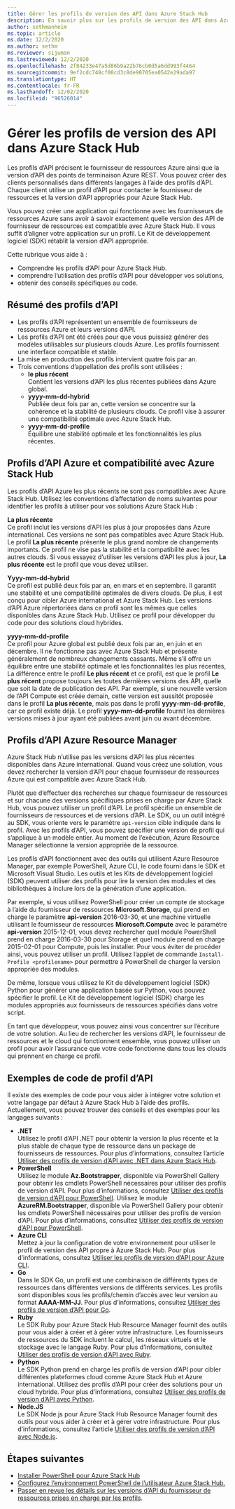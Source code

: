 ```yaml
---
title: Gérer les profils de version des API dans Azure Stack Hub
description: En savoir plus sur les profils de version des API dans Azure Stack Hub
author: sethmanheim
ms.topic: article
ms.date: 12/2/2020
ms.author: sethm
ms.reviewer: sijuman
ms.lastreviewed: 12/2/2020
ms.openlocfilehash: 2f84233e47a5d86b9a22b76cb0d5a6dd993f4464
ms.sourcegitcommit: 9ef2cdc748cf00cd3c8de90705ea0542e29ada97
ms.translationtype: HT
ms.contentlocale: fr-FR
ms.lasthandoff: 12/02/2020
ms.locfileid: "96526014"
---
```

# <a name="manage-api-version-profiles-in-azure-stack-hub"></a>Gérer les profils de version des API dans Azure Stack Hub

Les profils d’API précisent le fournisseur de ressources Azure ainsi que la version d’API des points de terminaison Azure REST. Vous pouvez créer des clients personnalisés dans différents langages à l’aide des profils d’API. Chaque client utilise un profil d’API pour contacter le fournisseur de ressources et la version d’API appropriés pour Azure Stack Hub.

Vous pouvez créer une application qui fonctionne avec les fournisseurs de ressources Azure sans avoir à savoir exactement quelle version des API de fournisseur de ressources est compatible avec Azure Stack Hub. Il vous suffit d’aligner votre application sur un profil. Le Kit de développement logiciel (SDK) rétablit la version d’API appropriée.

Cette rubrique vous aide à :

- Comprendre les profils d’API pour Azure Stack Hub.
- comprendre l’utilisation des profils d’API pour développer vos solutions,
- obtenir des conseils spécifiques au code.

## <a name="summary-of-api-profiles"></a>Résumé des profils d’API

- Les profils d’API représentent un ensemble de fournisseurs de ressources Azure et leurs versions d’API.
- Les profils d’API ont été créés pour que vous puissiez générer des modèles utilisables sur plusieurs clouds Azure. Les profils fournissent une interface compatible et stable.
- La mise en production des profils intervient quatre fois par an.
- Trois conventions d’appellation des profils sont utilisées :
  - **le plus récent**  
        Contient les versions d’API les plus récentes publiées dans Azure global.
  - **yyyy-mm-dd-hybrid**  
    Publiée deux fois par an, cette version se concentre sur la cohérence et la stabilité de plusieurs clouds. Ce profil vise à assurer une compatibilité optimale avec Azure Stack Hub.
  - **yyyy-mm-dd-profile** <br>
    Équilibre une stabilité optimale et les fonctionnalités les plus récentes.

## <a name="azure-api-profiles-and-azure-stack-hub-compatibility"></a>Profils d’API Azure et compatibilité avec Azure Stack Hub

Les profils d’API Azure les plus récents ne sont pas compatibles avec Azure Stack Hub. Utilisez les conventions d’affectation de noms suivantes pour identifier les profils à utiliser pour vos solutions Azure Stack Hub :

**La plus récente**  
Ce profil inclut les versions d’API les plus à jour proposées dans Azure international. Ces versions ne sont pas compatibles avec Azure Stack Hub. Le profil **La plus récente** présente le plus grand nombre de changements importants. Ce profil ne vise pas la stabilité et la compatibilité avec les autres clouds. Si vous essayez d’utiliser les versions d’API les plus à jour, **La plus récente** est le profil que vous devez utiliser.

**Yyyy-mm-dd-hybrid**  
Ce profil est publié deux fois par an, en mars et en septembre. Il garantit une stabilité et une compatibilité optimales de divers clouds. De plus, il est conçu pour cibler Azure international et Azure Stack Hub. Les versions d’API Azure répertoriées dans ce profil sont les mêmes que celles disponibles dans Azure Stack Hub. Utilisez ce profil pour développer du code pour des solutions cloud hybrides.

**yyyy-mm-dd-profile**  
Ce profil pour Azure global est publié deux fois par an, en juin et en décembre. Il ne fonctionne pas avec Azure Stack Hub et présente généralement de nombreux changements cassants. Même s’il offre un équilibre entre une stabilité optimale et les fonctionnalités les plus récentes, La différence entre le profil **Le plus récent** et ce profil, est que le profil **Le plus récent** propose toujours les toutes dernières versions des API, quelle que soit la date de publication des API. Par exemple, si une nouvelle version de l’API Compute est créée demain, cette version est aussitôt proposée dans le profil **La plus récente**, mais pas dans le profil **yyyy-mm-dd-profile**, car ce profil existe déjà. Le profil **yyyy-mm-dd-profile** fournit les dernières versions mises à jour ayant été publiées avant juin ou avant décembre.

## <a name="azure-resource-manager-api-profiles"></a>Profils d’API Azure Resource Manager

Azure Stack Hub n’utilise pas les versions d’API les plus récentes disponibles dans Azure international. Quand vous créez une solution, vous devez rechercher la version d’API pour chaque fournisseur de ressources Azure qui est compatible avec Azure Stack Hub.

Plutôt que d’effectuer des recherches sur chaque fournisseur de ressources et sur chacune des versions spécifiques prises en charge par Azure Stack Hub, vous pouvez utiliser un profil d’API. Le profil spécifie un ensemble de fournisseurs de ressources et de versions d’API. Le SDK, ou un outil intégré au SDK, vous oriente vers le paramètre `api-version` cible indiquée dans le profil. Avec les profils d’API, vous pouvez spécifier une version de profil qui s’applique à un modèle entier. Au moment de l’exécution, Azure Resource Manager sélectionne la version appropriée de la ressource.

Les profils d’API fonctionnent avec des outils qui utilisent Azure Resource Manager, par exemple PowerShell, Azure CLI, le code fourni dans le SDK et Microsoft Visual Studio. Les outils et les Kits de développement logiciel (SDK) peuvent utiliser des profils pour lire la version des modules et des bibliothèques à inclure lors de la génération d’une application.

Par exemple, si vous utilisez PowerShell pour créer un compte de stockage à l’aide du fournisseur de ressources **Microsoft.Storage**, qui prend en charge le paramètre **api-version** 2016-03-30, et une machine virtuelle utilisant le fournisseur de ressources **Microsoft.Compute** avec le paramètre **api-version** 2015-12-01, vous devez rechercher quel module PowerShell prend en charge 2016-03-30 pour Storage et quel module prend en charge 2015-02-01 pour Compute, puis les installer. Pour vous éviter de procéder ainsi, vous pouvez utiliser un profil. Utilisez l’applet de commande `Install-Profile <profilename>` pour permettre à PowerShell de charger la version appropriée des modules.

De même, lorsque vous utilisez le Kit de développement logiciel (SDK) Python pour générer une application basée sur Python, vous pouvez spécifier le profil. Le Kit de développement logiciel (SDK) charge les modules appropriés aux fournisseurs de ressources spécifiés dans votre script.

En tant que développeur, vous pouvez ainsi vous concentrer sur l’écriture de votre solution. Au lieu de rechercher les versions d’API, le fournisseur de ressources et le cloud qui fonctionnent ensemble, vous pouvez utiliser un profil pour avoir l’assurance que votre code fonctionne dans tous les clouds qui prennent en charge ce profil.

## <a name="api-profile-code-samples"></a>Exemples de code de profil d’API

Il existe des exemples de code pour vous aider à intégrer votre solution et votre langage par défaut à Azure Stack Hub à l’aide des profils. Actuellement, vous pouvez trouver des conseils et des exemples pour les langages suivants :

- **.NET** <br>
Utilisez le profil d’API .NET pour obtenir la version la plus récente et la plus stable de chaque type de ressource dans un package de fournisseurs de ressources. Pour plus d’informations, consultez l’article [Utiliser des profils de version d’API avec .NET dans Azure Stack Hub](azure-stack-version-profiles-net.md).
- **PowerShell**  
Utilisez le module **Az.Bootstrapper**, disponible via PowerShell Gallery pour obtenir les cmdlets PowerShell nécessaires pour utiliser des profils de version d’API. Pour plus d’informations, consultez [Utiliser des profils de version d’API pour PowerShell](azure-stack-version-profiles-powershell.md).
Utilisez le module **AzureRM.Bootstrapper**, disponible via PowerShell Gallery pour obtenir les cmdlets PowerShell nécessaires pour utiliser des profils de version d’API. Pour plus d’informations, consultez [Utiliser des profils de version d’API pour PowerShell](../operator/powershell-install-az-module.md?view=azs-2002).
- **Azure CLI**  
Mettez à jour la configuration de votre environnement pour utiliser le profil de version des API propre à Azure Stack Hub. Pour plus d’informations, consultez [Utiliser les profils de version d’API pour Azure CLI](azure-stack-version-profiles-azurecli2.md).
- **Go**  
Dans le SDK Go, un profil est une combinaison de différents types de ressources dans différentes versions de différents services. Les profils sont disponibles sous les profils/chemin d’accès avec leur version au format **AAAA-MM-JJ**. Pour plus d’informations, consultez [Utiliser des profils de version d’API pour Go](azure-stack-version-profiles-go.md).
- **Ruby**  
Le SDK Ruby pour Azure Stack Hub Resource Manager fournit des outils pour vous aider à créer et à gérer votre infrastructure. Les fournisseurs de ressources du SDK incluent le calcul, les réseaux virtuels et le stockage avec le langage Ruby. Pour plus d’informations, consultez [Utiliser des profils de version d’API avec Ruby](azure-stack-version-profiles-ruby.md).
- **Python**  
Le SDK Python prend en charge les profils de version d’API pour cibler différentes plateformes cloud comme Azure Stack Hub et Azure international. Utilisez des profils d’API pour créer des solutions pour un cloud hybride. Pour plus d’informations, consultez [Utiliser des profils de version d’API avec Python](azure-stack-version-profiles-python.md).
- **Node.JS**  
Le SDK Node.js pour Azure Stack Hub Resource Manager fournit des outils pour vous aider à créer et à gérer votre infrastructure. Pour plus d’informations, consultez l’article [Utiliser des profils de version d’API avec Node.js](azure-stack-version-profile-nodejs.md).

## <a name="next-steps"></a>Étapes suivantes

- [Installer PowerShell pour Azure Stack Hub](../operator/powershell-install-az-module.md)
- [Configurez l’environnement PowerShell de l’utilisateur Azure Stack Hub.](azure-stack-powershell-configure-user.md)
- [Passer en revue les détails sur les versions d’API du fournisseur de ressources prises en charge par les profils](azure-stack-profiles-azure-resource-manager-versions.md).
